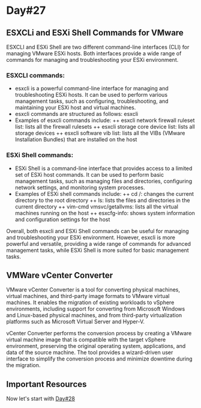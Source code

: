 
# Day#27

## ESXCLi and ESXi Shell Commands for VMware
ESXCLI and ESXi Shell are two different command-line interfaces (CLI) for managing VMware ESXi hosts. Both interfaces provide a wide range of commands for managing and troubleshooting your ESXi environment.

### ESXCLI commands:

+ esxcli is a powerful command-line interface for managing and troubleshooting ESXi hosts. It can be used to perform various management tasks, such as configuring, troubleshooting, and maintaining your ESXi host and virtual machines.
+ esxcli commands are structured as follows: esxcli <namespace> <cmd> <cmd options>
+ Examples of esxcli commands include:
++ esxcli network firewall ruleset list: lists all the firewall rulesets
++ esxcli storage core device list: lists all storage devices
++ esxcli software vib list: lists all the VIBs (VMware Installation Bundles) that are installed on the host

### ESXi Shell commands:

+ ESXi Shell is a command-line interface that provides access to a limited set of ESXi host commands. It can be used to perform basic management tasks, such as managing files and directories, configuring network settings, and monitoring system processes.
+ Examples of ESXi shell commands include:
++ cd /: changes the current directory to the root directory
++ ls: lists the files and directories in the current directory
++ vim-cmd vmsvc/getallvms: lists all the virtual machines running on the host
++ esxcfg-info: shows system information and configuration settings for the host

Overall, both esxcli and ESXi Shell commands can be useful for managing and troubleshooting your ESXi environment. However, esxcli is more powerful and versatile, providing a wide range of commands for advanced management tasks, while ESXi Shell is more suited for basic management tasks.
 
## VMWare vCenter Converter
VMware vCenter Converter is a tool for converting physical machines, virtual machines, and third-party image formats to VMware virtual machines. It enables the migration of existing workloads to vSphere environments, including support for converting from Microsoft Windows and Linux-based physical machines, and from third-party virtualization platforms such as Microsoft Virtual Server and Hyper-V.

vCenter Converter performs the conversion process by creating a VMware virtual machine image that is compatible with the target vSphere environment, preserving the original operating system, applications, and data of the source machine. The tool provides a wizard-driven user interface to simplify the conversion process and minimize downtime during the migration.

## Important Resources

Now let's start with [Day#28](Day%4028.md)

